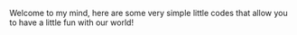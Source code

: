 Welcome to my mind, here are some very simple little codes that allow you to have a little fun with our world! 
